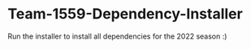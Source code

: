 # Team-1559-Dependency-Installer
Run the installer to install all dependencies for the 2022 season :)
